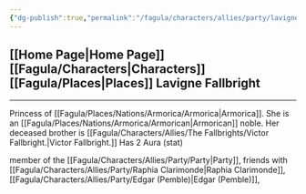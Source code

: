 ```yaml
---
{"dg-publish":true,"permalink":"/fagula/characters/allies/party/lavigne-fallbright/"}
---
```


[[Home Page\|Home Page]]
[[Fagula/Characters\|Characters]]
[[Fagula/Places\|Places]]
Lavigne Fallbright
--
___
Princess of [[Fagula/Places/Nations/Armorica/Armorica\|Armorica]].
She is an [[Fagula/Places/Nations/Armorica/Armorican\|Armorican]] noble.
Her deceased brother is  [[Fagula/Characters/Allies/The Fallbrights/Victor Fallbright.\|Victor Fallbright.]]
Has 2 Aura (stat)

member of the [[Fagula/Characters/Allies/Party/Party\|Party]], friends with [[Fagula/Characters/Allies/Party/Raphia Clarimonde\|Raphia Clarimonde]], [[Fagula/Characters/Allies/Party/Edgar (Pemble)\|Edgar (Pemble)]], 